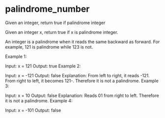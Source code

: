 # palindrome_number
Given an integer, return true if palindrome integer

Given an integer x, return true if x is palindrome integer.

An integer is a palindrome when it reads the same backward as forward. For example, 121 is palindrome while 123 is not.

Example 1:

Input: x = 121 Output: true Example 2:

Input: x = -121 Output: false Explanation: From left to right, it reads -121. From right to left, it becomes 121-. Therefore it is not a palindrome. Example 3:

Input: x = 10 Output: false Explanation: Reads 01 from right to left. Therefore it is not a palindrome. Example 4:

Input: x = -101 Output: false
